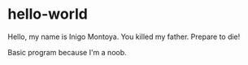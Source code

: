 hello-world
===========
Hello, my name is Inigo Montoya. You killed my father. Prepare to die!

Basic program because I'm a noob.
